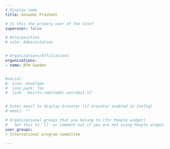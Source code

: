 ```yaml
---
# Display name
title: Goswami Prashant

# Is this the primary user of the site?
superuser: false

# Role/position
# role: Administation


# Organizations/Affiliations
organizations:
- name: BTH Sweden


#social:
#- icon: envelope
#  icon_pack: fas
#  link: 'mailto:comito@di.uniroma1.it'


# Enter email to display Gravatar (if Gravatar enabled in Config)
# email: ""

# Organizational groups that you belong to (for People widget)
#   Set this to `[]` or comment out if you are not using People widget.
user_groups:
- International program committee

---
```

